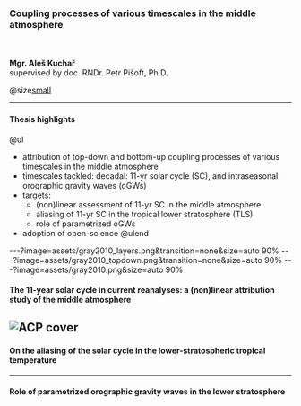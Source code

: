
### Coupling processes of various timescales in the middle atmosphere
<br><br>
**Mgr. Aleš Kuchař** 
<br>supervised by doc. RNDr. Petr Pišoft, Ph.D.


@size[small](2018-09-17)


---
#### Thesis highlights
@ul
- attribution of top-down and bottom-up coupling processes of various timescales in the middle atmosphere
- timescales tackled: decadal: 11-yr solar cycle (SC),  and intraseasonal: orographic gravity waves (oGWs)
- targets:
  - (non)linear assessment of 11-yr SC in the middle atmosphere
  - aliasing of 11-yr SC in the tropical lower stratosphere (TLS)
  - role of parametrized oGWs 
- adoption of open-science
@ulend


---?image=assets/gray2010_layers.png&transition=none&size=auto 90%
---?image=assets/gray2010_topdown.png&transition=none&size=auto 90%
---?image=assets/gray2010.png&size=auto 90%


#### The 11-year solar cycle in current reanalyses: a (non)linear attribution study of the middle atmosphere
![ACP cover](assets/img/acp_chap1.jpg)
---
#### On the aliasing of the solar cycle in the lower-stratospheric tropical temperature

---
#### Role of parametrized orographic gravity waves in the lower stratosphere




